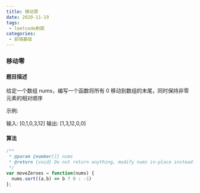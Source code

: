 ```yaml
---
title: 移动零
date: 2020-11-19
tags:
 - leetcode刷题
categories:
 - 前端基础
---
```


### 移动零

  #### 题目描述

  给定一个数组 nums，编写一个函数将所有 0 移动到数组的末尾，同时保持非零元素的相对顺序

  示例:

  输入: [0,1,0,3,12]
  输出: [1,3,12,0,0]

  #### 算法

  ``` js
  /**
   * @param {number[]} nums
   * @return {void} Do not return anything, modify nums in-place instead.
   */
  var moveZeroes = function(nums) {
    nums.sort((a,b) => b ? 0 : -1)
  };

  ```
  